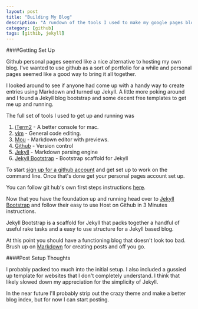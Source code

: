 ```yaml
---
layout: post
title: "Building My Blog"
description: "A rundown of the tools I used to make my google pages blog"
category: [github]
tags: [githib, jekyll]
---
```


####Getting Set Up

Github personal pages seemed like a nice alternative to hosting my own blog. I've wanted to use github as a sort of portfolio for a while and personal pages seemed like a good way to bring it all together.

I looked around to see if anyone had come up with a handy way to create entries using Markdown and turned up Jekyll. A little more poking around and I found a Jekyll blog bootstrap and some decent free templates to get me up and running.

The full set of tools I used to get up and running was

1. [iTerm2](http://iterm2.com/) - A better console for mac.
2. [vim](http://www.vim.org/download.php) - General code editing.
3. [Mou](http://mouapp.com/) - Markdown editor with previews.
4. [Github](https://github.com/) - Version control
5. [Jekyll](http://jekyllrb.com/) - Markdown parsing engine
6. [Jekyll Bootstrap](http://jekyllbootstrap.com/) - Bootstrap scaffold for Jekyll




To start [sign up for a github account](https://github.com/) and get set up to work on the command line. Once that's done get your personal pages account set up.

You can follow git hub's own first steps instructions [here](https://pages.github.com/).

Now that you have the foundation up and running head over to [Jekyll Bootstrap](http://jekyllbootstrap.com/usage/jekyll-quick-start.html) and follow their easy to use Host on Github in 3 Minutes instructions.

Jekyll Bootstrap is a scaffold for Jekyll that packs together a handful of useful rake tasks and a easy to use structure for a Jekyll based blog.

At this point you should have a functioning blog that doesn't look too bad. Brush up on [Markdown](http://daringfireball.net/projects/markdown/) for creating posts and off you go.



####Post Setup Thoughts

I probably packed too much into the initial setup. I also included a gussied up template for websites that I don't completely understand. I think that likely slowed down my appreciation for the simplicity of Jekyll.

In the near future I'll probably strip out the crazy theme and make a better blog index, but for now I can start posting.

